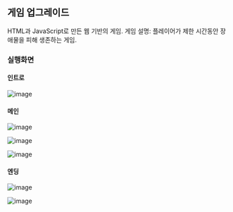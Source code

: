 ## 게임 업그레이드

HTML과 JavaScript로 만든 웹 기반의 게임.
게임 설명: 플레이어가 제한 시간동안 장애물을 피해 생존하는 게임.

### 실행화면

#### 인트로

![image](https://github.com/wini66/game/assets/119557644/8213a82f-7d4e-43e1-a35a-3a6fdf903d26)

#### 메인

![image](https://github.com/wini66/game/assets/119557644/5b385461-6f1f-4b41-a351-07a9a7e4436f)

![image](https://github.com/wini66/game/assets/119557644/42b63805-1755-4152-9804-9c84ee874123)

![image](https://github.com/wini66/game/assets/119557644/0d6bb0e7-230d-45fc-a9a1-95c70b99915f)

#### 엔딩

![image](https://github.com/wini66/game/assets/119557644/94548b99-df2a-4078-b60f-a196bc1ba695)

![image](https://github.com/wini66/game/assets/119557644/f8df239e-4e84-4107-8b67-b3e4b07fadba)







